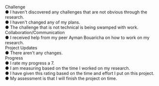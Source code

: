 Challenge  
● I haven't discovered any challenges that are not obvious through the research.  
● I haven't changed any of my plans.  
● The challenge that is not technical is being swamped with work.  
Collaboration/Communication  
● I received help from my peer Ayman Bouaricha on how to work on my research.  
Project Updates  
● There aren't any changes.  
Progress  
● I rate my progress a 7.  
● I am measuring based on the time I worked on my research.  
● I have given this rating based on the time and effort I put on this project.  
● My assessment is that I will finish the project on time.  
